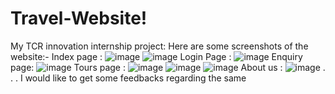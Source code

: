 # Travel-Website!
My TCR innovation internship project:
Here are some screenshots of the website:-
Index page :
![image](https://github.com/ArtisticUniverse/Travel-Website/assets/67797450/8d16b219-6c44-4c68-af30-567c8f562fe5)
![image](https://github.com/ArtisticUniverse/Travel-Website/assets/67797450/3e84a30c-6957-4b5b-be7b-ce9d09b966ed)
Login Page :
![image](https://github.com/ArtisticUniverse/Travel-Website/assets/67797450/2c6e8070-28ed-4605-8935-698ff341aa32)
Enquiry page:
![image](https://github.com/ArtisticUniverse/Travel-Website/assets/67797450/3e2c76f7-8062-4f52-b941-33073e836a19)
Tours page :
![image](https://github.com/ArtisticUniverse/Travel-Website/assets/67797450/7af7cb3b-b81c-4e1b-8b86-19d53e25b948)
![image](https://github.com/ArtisticUniverse/Travel-Website/assets/67797450/19730ac2-3b08-4b9a-a02d-726bd7ffa124)
![image](https://github.com/ArtisticUniverse/Travel-Website/assets/67797450/71b1adf8-1d49-4b6b-bce1-b2cbd085de18)
About us : 
![image](https://github.com/ArtisticUniverse/Travel-Website/assets/67797450/e477936a-5e74-4e20-8552-61aec0c97352)
.
.
.
I would like to get some feedbacks regarding the same
